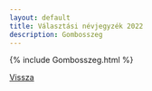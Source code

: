 ```yaml
---
layout: default
title: Választási névjegyzék 2022
description: Gombosszeg
---
```


{% include Gombosszeg.html %}

[Vissza](./)